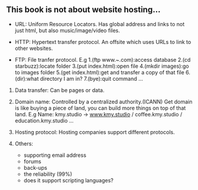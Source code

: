 ## This book is not about website hosting...

- URL: Uniform Resource Locators. Has global address and links to not just html, but also music/image/video files.

- HTTP: Hypertext transfer protocol. An offsite which uses URLs to link to other websites.

- FTP: File tranfer protocol. E.g 1.(ftp www.~.com):access database 2.(cd starbuzz):locate folder 3.(put index.html):open file 4.(mkdir images):go to images folder 5.(get index.html):get and transfer a copy of that file 6.(dir):what directory I am in? 7.(bye):quit command ...


1. Data transfer: Can be pages or data.

2. Domain name: Controlled by a centralized authority.(ICANN) Get domain is like buying a piece of land, you can build more things on top of that land. E.g Name: kmy.studio -> www.kmy.studio / coffee.kmy.studio / education.kmy.studio ...

3. Hosting protocol: Hosting companies support different protocols.

4. Others:
   
   - supporting email address
   - forums
   - back-ups
   - the reliability (99%)
   - does it support scripting languages?
